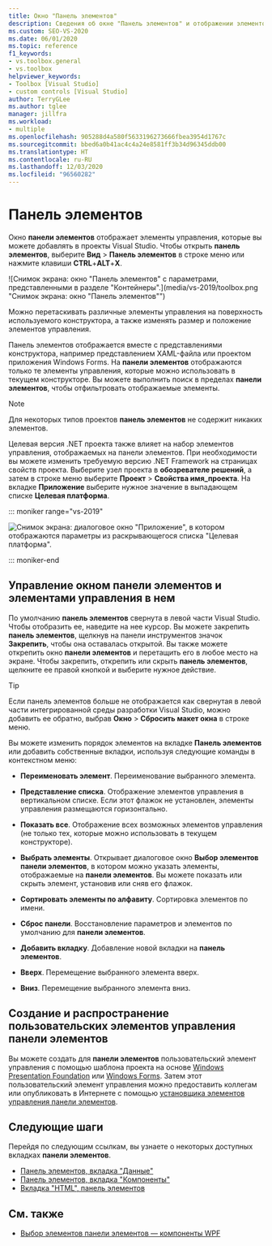 ```yaml
---
title: Окно "Панель элементов"
description: Сведения об окне "Панель элементов" и отображении элементов управления, которые можно добавлять в проекты Visual Studio.
ms.custom: SEO-VS-2020
ms.date: 06/01/2020
ms.topic: reference
f1_keywords:
- vs.toolbox.general
- vs.toolbox
helpviewer_keywords:
- Toolbox [Visual Studio]
- custom controls [Visual Studio]
author: TerryGLee
ms.author: tglee
manager: jillfra
ms.workload:
- multiple
ms.openlocfilehash: 905288d4a580f5633196273666fbea3954d1767c
ms.sourcegitcommit: bbed6a0b41ac4c4a24e8581ff3b34d96345ddb00
ms.translationtype: HT
ms.contentlocale: ru-RU
ms.lasthandoff: 12/03/2020
ms.locfileid: "96560282"
---
```

# <a name="toolbox"></a>Панель элементов

Окно **панели элементов** отображает элементы управления, которые вы можете добавлять в проекты Visual Studio. Чтобы открыть **панель элементов**, выберите **Вид** > **Панель элементов** в строке меню или нажмите клавиши **CTRL**+**ALT**+**X**.

![Снимок экрана: окно "Панель элементов" с параметрами, представленными в разделе "Контейнеры".](media/vs-2019/toolbox.png "Снимок экрана: окно "Панель элементов"")

Можно перетаскивать различные элементы управления на поверхность используемого конструктора, а также изменять размер и положение элементов управления.

Панель элементов отображается вместе с представлениями конструктора, например представлением XAML-файла или проектом приложения Windows Forms. На **панели элементов** отображаются только те элементы управления, которые можно использовать в текущем конструкторе. Вы можете выполнить поиск в пределах **панели элементов**, чтобы отфильтровать отображаемые элементы.

> [!NOTE]
> Для некоторых типов проектов **панель элементов** не содержит никаких элементов.

Целевая версия .NET проекта также влияет на набор элементов управления, отображаемых на панели элементов. При необходимости вы можете изменить требуемую версию .NET Framework на страницах свойств проекта. Выберите узел проекта в **обозревателе решений**, а затем в строке меню выберите **Проект** > **Свойства имя_проекта**. На вкладке **Приложение** выберите нужное значение в выпадающем списке **Целевая платформа**.

::: moniker range="vs-2019"

![Снимок экрана: диалоговое окно "Приложение", в котором отображаются параметры из раскрывающегося списка "Целевая платформа".](media/vs-2019/toolbox-change-dotnet-version.png "Снимок экрана: диалоговое окно, в котором можно изменить версию .NET")

::: moniker-end

## <a name="manage-the-toolbox-window-and-its-controls"></a>Управление окном панели элементов и элементами управления в нем

По умолчанию **панель элементов** свернута в левой части Visual Studio. Чтобы отобразить ее, наведите на нее курсор. Вы можете закрепить **панель элементов**, щелкнув на панели инструментов значок **Закрепить**, чтобы она оставалась открытой. Вы также можете открепить окно **панели элементов** и перетащить его в любое место на экране. Чтобы закрепить, открепить или скрыть **панель элементов**, щелкните ее правой кнопкой и выберите нужное действие.

> [!TIP]
> Если панель элементов больше не отображается как свернутая в левой части интегрированной среды разработки Visual Studio, можно добавить ее обратно, выбрав **Окно** > **Сбросить макет окна** в строке меню.

Вы можете изменить порядок элементов на вкладке **Панель элементов** или добавить собственные вкладки, используя следующие команды в контекстном меню:

- **Переименовать элемент**. Переименование выбранного элемента.

- **Представление списка**. Отображение элементов управления в вертикальном списке. Если этот флажок не установлен, элементы управления размещаются горизонтально.

- **Показать все**. Отображение всех возможных элементов управления (не только тех, которые можно использовать в текущем конструкторе).

- **Выбрать элементы**. Открывает диалоговое окно **Выбор элементов панели элементов**, в котором можно указать элементы, отображаемые на **панели элементов**. Вы можете показать или скрыть элемент, установив или сняв его флажок.

- **Сортировать элементы по алфавиту**. Сортировка элементов по имени.

- **Сброс панели**. Восстановление параметров и элементов по умолчанию для **панели элементов**.

- **Добавить вкладку**. Добавление новой вкладки на **панель элементов**.

- **Вверх**. Перемещение выбранного элемента вверх.

- **Вниз**. Перемещение выбранного элемента вниз.

## <a name="create-and-distribute-custom-toolbox-controls"></a>Создание и распространение пользовательских элементов управления панели элементов

Вы можете создать для **панели элементов** пользовательский элемент управления с помощью шаблона проекта на основе [Windows Presentation Foundation](../../extensibility/creating-a-wpf-toolbox-control.md) или [Windows Forms](../../extensibility/creating-a-windows-forms-toolbox-control.md). Затем этот пользовательский элемент управления можно предоставить коллегам или опубликовать в Интернете с помощью [установщика элементов управления панели элементов](https://download.microsoft.com/download/8/3/6/836657BD-9CCB-4ED4-B9D2-FB769473B284/TCI_whitepaper.docx).

## <a name="next-steps"></a>Следующие шаги

Перейдя по следующим ссылкам, вы узнаете о некоторых доступных вкладках **панели элементов**.

- [Панель элементов, вкладка "Данные"](../../ide/reference/toolbox-data-tab.md)
- [Панель элементов, вкладка "Компоненты"](../../ide/reference/toolbox-components-tab.md)
- [Вкладка "HTML", панель элементов](../../ide/reference/toolbox-html-tab.md)

## <a name="see-also"></a>См. также

- [Выбор элементов панели элементов — компоненты WPF](choose-toolbox-items-wpf-components.md)
